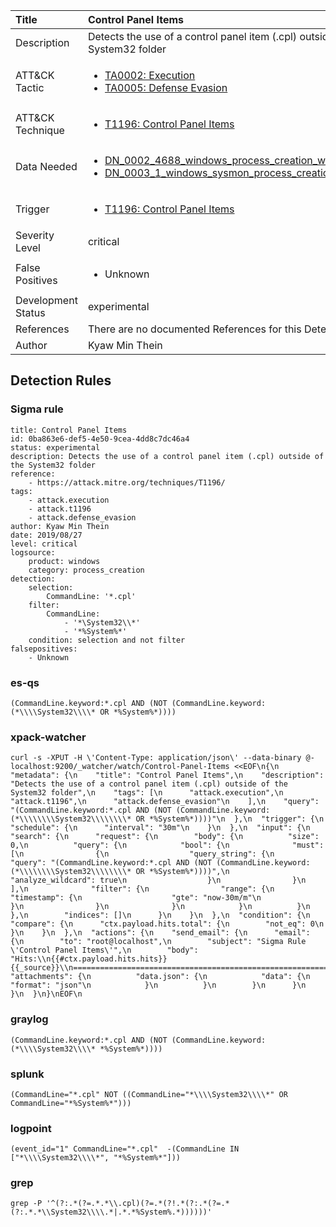 | Title                | Control Panel Items                                                                                                                                                 |
|:---------------------|:------------------------------------------------------------------------------------------------------------------------------------------------------------|
| Description          | Detects the use of a control panel item (.cpl) outside of the System32 folder                                                                                                                                           |
| ATT&amp;CK Tactic    |  <ul><li>[TA0002: Execution](https://attack.mitre.org/tactics/TA0002)</li><li>[TA0005: Defense Evasion](https://attack.mitre.org/tactics/TA0005)</li></ul>  |
| ATT&amp;CK Technique | <ul><li>[T1196: Control Panel Items](https://attack.mitre.org/techniques/T1196)</li></ul>  |
| Data Needed          | <ul><li>[DN_0002_4688_windows_process_creation_with_commandline](../Data_Needed/DN_0002_4688_windows_process_creation_with_commandline.md)</li><li>[DN_0003_1_windows_sysmon_process_creation](../Data_Needed/DN_0003_1_windows_sysmon_process_creation.md)</li></ul>  |
| Trigger              | <ul><li>[T1196: Control Panel Items](../Triggers/T1196.md)</li></ul>  |
| Severity Level       | critical |
| False Positives      | <ul><li>Unknown</li></ul>  |
| Development Status   | experimental |
| References           |  There are no documented References for this Detection Rule yet  |
| Author               | Kyaw Min Thein |


## Detection Rules

### Sigma rule

```
title: Control Panel Items
id: 0ba863e6-def5-4e50-9cea-4dd8c7dc46a4
status: experimental
description: Detects the use of a control panel item (.cpl) outside of the System32 folder
reference:
    - https://attack.mitre.org/techniques/T1196/
tags:
    - attack.execution
    - attack.t1196
    - attack.defense_evasion
author: Kyaw Min Thein
date: 2019/08/27
level: critical
logsource:
    product: windows
    category: process_creation
detection:
    selection:
        CommandLine: '*.cpl'
    filter:
        CommandLine:
            - '*\System32\\*'
            - '*%System%*'
    condition: selection and not filter
falsepositives:
    - Unknown

```





### es-qs
    
```
(CommandLine.keyword:*.cpl AND (NOT (CommandLine.keyword:(*\\\\System32\\\\* OR *%System%*))))
```


### xpack-watcher
    
```
curl -s -XPUT -H \'Content-Type: application/json\' --data-binary @- localhost:9200/_watcher/watch/Control-Panel-Items <<EOF\n{\n  "metadata": {\n    "title": "Control Panel Items",\n    "description": "Detects the use of a control panel item (.cpl) outside of the System32 folder",\n    "tags": [\n      "attack.execution",\n      "attack.t1196",\n      "attack.defense_evasion"\n    ],\n    "query": "(CommandLine.keyword:*.cpl AND (NOT (CommandLine.keyword:(*\\\\\\\\System32\\\\\\\\* OR *%System%*))))"\n  },\n  "trigger": {\n    "schedule": {\n      "interval": "30m"\n    }\n  },\n  "input": {\n    "search": {\n      "request": {\n        "body": {\n          "size": 0,\n          "query": {\n            "bool": {\n              "must": [\n                {\n                  "query_string": {\n                    "query": "(CommandLine.keyword:*.cpl AND (NOT (CommandLine.keyword:(*\\\\\\\\System32\\\\\\\\* OR *%System%*))))",\n                    "analyze_wildcard": true\n                  }\n                }\n              ],\n              "filter": {\n                "range": {\n                  "timestamp": {\n                    "gte": "now-30m/m"\n                  }\n                }\n              }\n            }\n          }\n        },\n        "indices": []\n      }\n    }\n  },\n  "condition": {\n    "compare": {\n      "ctx.payload.hits.total": {\n        "not_eq": 0\n      }\n    }\n  },\n  "actions": {\n    "send_email": {\n      "email": {\n        "to": "root@localhost",\n        "subject": "Sigma Rule \'Control Panel Items\'",\n        "body": "Hits:\\n{{#ctx.payload.hits.hits}}{{_source}}\\n================================================================================\\n{{/ctx.payload.hits.hits}}",\n        "attachments": {\n          "data.json": {\n            "data": {\n              "format": "json"\n            }\n          }\n        }\n      }\n    }\n  }\n}\nEOF\n
```


### graylog
    
```
(CommandLine.keyword:*.cpl AND (NOT (CommandLine.keyword:(*\\\\System32\\\\* *%System%*))))
```


### splunk
    
```
(CommandLine="*.cpl" NOT ((CommandLine="*\\\\System32\\\\*" OR CommandLine="*%System%*")))
```


### logpoint
    
```
(event_id="1" CommandLine="*.cpl"  -(CommandLine IN ["*\\\\System32\\\\*", "*%System%*"]))
```


### grep
    
```
grep -P '^(?:.*(?=.*.*\\.cpl)(?=.*(?!.*(?:.*(?=.*(?:.*.*\\System32\\\\.*|.*.*%System%.*))))))'
```



